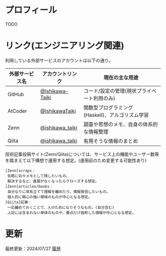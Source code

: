 # プロフィール

TODO

# リンク(エンジニアリング関連)

利用している外部サービスのアカウントは以下の通り。

| 外部サービス名 | アカウントリンク                                         | 現在の主な用途                                         |
|-----------------|----------------------------------------------------------|---------------------------------------------------------|
| GitHub          | [@Ishikawa-Taiki](https://github.com/Ishikawa-Taiki)     | コード/設定の管理(現状プライベート利用のみ)           |
| AtCoder         | [@IshikawaTaiki](https://atcoder.jp/users/IshikawaTaiki) | 関数型プログラミング(Haskell)、アルゴリズム学習       |
| Zenn            | [@ishikawa_taiki](https://zenn.dev/ishikawa_taiki)       | 調査や思想のメモ、自身の体系的な情報整理              |
| Qiita           | [@ishikawa_taiki](https://qiita.com/ishikawa_taiki)      | 有用そうな情報のまとめ                                 |

技術記事投稿サイト(Zenn/Qiita)については、サービス上の機能やユーザー数等を踏まえて以下構想で運用する想定。(運用前のため変更する可能性あり)

```
[Zenn]scraps：
 気軽に日々メモとして残したいもの。
 解決するなど、進展がなくなったらクローズする想定。
[Zenn]articles/books：
 自分なりに体系立てて理解を纏めたり、情報発信したいもの。
 個人的に関心の強い領域のものが中心となる想定。
[Qiita]記事：
 一応纏めておくことで、人のためになりそうなもの。(自分含む)
 上記には含まれない単体のものや、要点だけ抜粋した情報が中心となる想定。

```

# 更新

最終更新：2024/07/27
[履歴](https://github.com/Ishikawa-Taiki/ishikawa-taiki.github.io/commits/main/)
